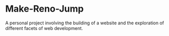 # Make-Reno-Jump
A personal project involving the building of a website and the exploration of different facets of web development.
